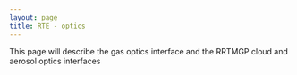 ```yaml
---
layout: page
title: RTE - optics
---
```


This page will describe the gas optics interface and the RRTMGP cloud and aerosol optics interfaces

